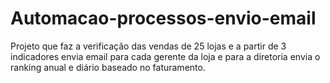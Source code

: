 # Automacao-processos-envio-email
Projeto que faz a verificação das vendas de 25 lojas e a partir de 3 indicadores  envia email para cada gerente da loja e para a diretoria envia o ranking anual e diário baseado no faturamento.
